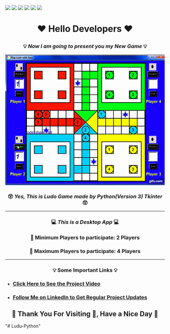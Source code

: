 ![](https://img.shields.io/badge/Programming_Language-Python-blue.svg)
![](https://img.shields.io/badge/Main_Tool_Used-Tkinter-gold.svg)
![](https://img.shields.io/badge/Supporting_Tool_Used-Pillow-orange.svg)
![](https://img.shields.io/badge/Game-Ludo-yellow.svg)
![](https://img.shields.io/badge/Python_Version-3.7-brown.svg)
![](https://img.shields.io/badge/Status-Complete-green.svg)

# <p align="center"> ❤️ Hello Developers ❤️ </p>

### <p align="center">  💡 _Now I am going to present you my New Game_ 💡 </p>

<p align="center"><img src="ludo_gif.gif"></p>

###  <p align="center">😲 _Yes, This is Ludo Game made by Python(Version 3) Tkinter_ 😲</p>

---

### <p align="center"> 💻 <i>_This is a Desktop App_</i> 💻</p>
### <p align="center"> 📌 Minimum Players to participate: 2 Players</p>
### <p align="center"> 📌 Maximum Players to participate: 4 Players</p>


---
<h3 align="center"><b>💡 Some Important Links 💡</b></h3>

- ### [Click Here to See the Project Video](https://youtu.be/K6LHcfr1HMQ "LCO")

- ### [Follow Me on LinkedIn to Get Regular Project Updates](https://www.linkedin.com/in/samarpan-dasgupta-4aa1061b0/ "LCO")

<h2 align="center"><b>🧡 Thank You For Visiting 🙏, Have a Nice Day 🧡</b></h2>



"# Ludu-Python" 
